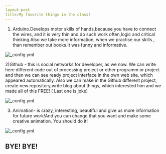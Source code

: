 ```yaml
---
layout:post
title:My favorite things in the class!
---
```

1) Arduino.Develops motor skills of hands,because you have to connect the wires, and it is very thin and do such work often,logic and critical thinking.Also we take more information, when we practise our skills , than remember out books.It was funny and informative. 

![_config.yml](https://cdn-learn.adafruit.com/assets/assets/000/002/178/medium800/learn_arduino_summary.png?1396780242)

2)Github - this is social networks for developer, as we now. We can write here different code out of processing project or other programm or project and then we can see ready project interface in the own web site, which appeared automatically. Also we can make in the Github different project, create new repository,write blog about things, which interested him and we made all of this FREE! ( Last one is joke)

![_config.yml](https://habrastorage.org/storage2/145/277/c3e/145277c3ef9795a38135b6718eb7169c.png)

3) Animation- is crazy, interesting, beautiful and give us more information for future work!And you can change that you want and make some creative animation. You should do it!

![_config.yml](http://media1.giphy.com/media/SmXBSQd9BCXsc/giphy.gif)

BYE! BYE!
---
